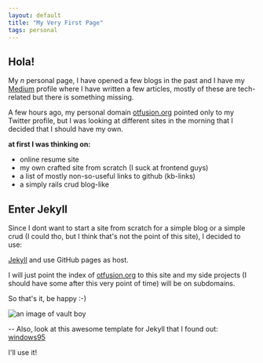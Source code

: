 ```yaml
---
layout: default
title: "My Very First Page"
tags: personal
---
```


## Hola!

My _n_ personal page, I have opened a few blogs in the past and I have my [Medium](https://medium.com/@jmsalcido) profile where I have written a few articles, mostly of these are tech-related but there is something missing.

A few hours ago, my personal domain [otfusion.org](https://otfusion.org) pointed only to my Twitter profile, but I was looking at different sites in the morning that I decided that I should have my own.

**at first I was thinking on:**

- online resume site
- my own crafted site from scratch (I suck at frontend guys)
- a list of mostly non-so-useful links to github (kb-links)
- a simply rails crud blog-like

## Enter Jekyll

Since I dont want to start a site from scratch for a simple blog or a simple crud (I could tho, but I think that's not the point of this site), I decided to use:

[Jekyll](https://jekyllrb.com) and use GitHub pages as host.

I will just point the index of [otfusion.org](https://otfusion.org) to this site and my side projects (I should have some after this very point of time) will be on subdomains.

So that's it, be happy :-)

![an image of vault boy][image]

[image]: https://i.imgur.com/2EQ6DNi.png

--
Also, look at this awesome template for Jekyll that I found out: [windows95](https://h01000110.github.io/windows-95/)

I'll use it!